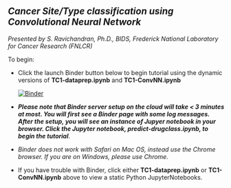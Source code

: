 ## *Cancer Site/Type classification using Convolutional Neural Network*
*Presented by S. Ravichandran, Ph.D., BIDS, Frederick National Laboratory for Cancer Research (FNLCR)*

To begin: 

* Click the launch Binder button below to begin tutorial using the dynamic versions of **TC1-dataprep.ipynb** and **TC1-ConvNN.ipynb**

  [![Binder](https://mybinder.org/badge_logo.svg)](https://mybinder.org/v2/gh/ravichas/ML-TC1/master)

 * ***Please note that Binder server setup on the cloud will take < 3 minutes at most. You will first see a Binder page with some log messages. After the setup, you will see an instance of Jupyer notebook in your browser. Click the Jupyter notebook, predict-drugclass.ipynb, to begin the tutorial***.
  
  * *Binder does not work with Safari on Mac OS, instead use the Chrome browser. If you are on Windows, please use Chrome.*


* If you have trouble with Binder, click either **TC1-dataprep.ipynb** or **TC1-ConvNN.ipynb** above to view a static Python JupyterNotebooks.
